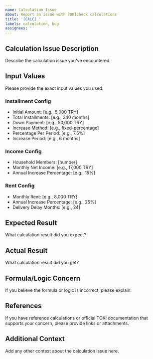 ```yaml
---
name: Calculation Issue
about: Report an issue with TOKİCheck calculations
title: '[CALC] '
labels: calculation, bug
assignees: ''
---
```


## Calculation Issue Description
Describe the calculation issue you've encountered.

## Input Values
Please provide the exact input values you used:

### Installment Config
- Initial Amount: [e.g., 5,000 TRY]
- Total Installments: [e.g., 240 months]
- Down Payment: [e.g., 50,000 TRY]
- Increase Method: [e.g., fixed-percentage]
- Percentage Per Period: [e.g., 7.5%]
- Increase Period: [e.g., 6 months]

### Income Config
- Household Members: [number]
- Monthly Net Income: [e.g., 17,000 TRY]
- Annual Increase Percentage: [e.g., 15%]

### Rent Config
- Monthly Rent: [e.g., 8,000 TRY]
- Annual Increase Percentage: [e.g., 25%]
- Delivery Delay Months: [e.g., 24]

## Expected Result
What calculation result did you expect?

## Actual Result
What calculation result did you get?

## Formula/Logic Concern
If you believe the formula or logic is incorrect, please explain:

## References
If you have reference calculations or official TOKİ documentation that supports your concern, please provide links or attachments.

## Additional Context
Add any other context about the calculation issue here.
